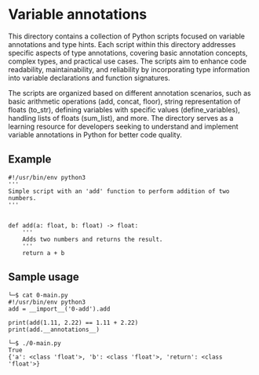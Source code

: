 # Variable annotations
This directory contains a collection of Python scripts focused on variable annotations and type hints. Each script within this directory addresses specific aspects of type annotations, covering basic annotation concepts, complex types, and practical use cases. The scripts aim to enhance code readability, maintainability, and reliability by incorporating type information into variable declarations and function signatures.  

The scripts are organized based on different annotation scenarios, such as basic arithmetic operations (add, concat, floor), string representation of floats (to_str), defining variables with specific values (define_variables), handling lists of floats (sum_list), and more. The directory serves as a learning resource for developers seeking to understand and implement variable annotations in Python for better code quality.  

## Example
```
#!/usr/bin/env python3
'''
Simple script with an 'add' function to perform addition of two numbers.
'''


def add(a: float, b: float) -> float:
    '''
    Adds two numbers and returns the result.
    '''
    return a + b
```

## Sample usage
```
└─$ cat 0-main.py 
#!/usr/bin/env python3
add = __import__('0-add').add

print(add(1.11, 2.22) == 1.11 + 2.22)
print(add.__annotations__) 

└─$ ./0-main.py
True
{'a': <class 'float'>, 'b': <class 'float'>, 'return': <class 'float'>}
```